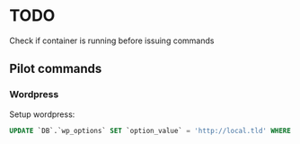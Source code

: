 # TODO

Check if container is running before issuing commands

## Pilot commands

### Wordpress
Setup wordpress:
```sql
UPDATE `DB`.`wp_options` SET `option_value` = 'http://local.tld' WHERE `wp_options`.`option_name` = 'siteurl';
```
